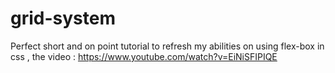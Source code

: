 # grid-system
Perfect short and on point tutorial to refresh my abilities on using flex-box in css , the video : https://www.youtube.com/watch?v=EiNiSFIPIQE
